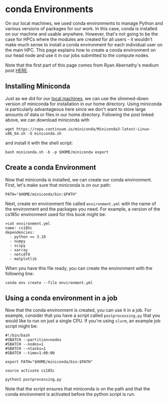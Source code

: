 # conda Environments

On our local machines, we used conda environments to manage Python and various versions of packages for our work. In this case, conda is installed on our machine and usable anywhere. However, that's not going to be the case for HPCs where the modules are created for all users - it wouldn't make much sense to install a conda environment for each individual user on the main HPC. This page explains how to create a conda environment on our head node and use it in our jobs submitted to the compute nodes.

Note that the first part of this page comes from Ryan Abernathy's medium post [HERE](https://rabernat.medium.com/custom-conda-environments-for-data-science-on-hpc-clusters-32d58c63aa95).

## Installing Miniconda
Just as we did for our [local machines](https://profmikewood.github.io/ocean_modeling_book/getting_started/setting_up_python_and_jupyter.html), we can use the slimmed-down version of miniconda for installation in our home directory. Using miniconda is particularly advantageous here since we don't want to store large amounts of data or files in our home directory. Following the post linked above, we can download miniconda with

```
wget https://repo.continuum.io/miniconda/Miniconda3-latest-Linux-x86_64.sh -O miniconda.sh
```

and install it with the shell script:

```
bash miniconda.sh -b -p $HOME/miniconda export 
```

## Create a conda Environment
Now that miniconda is installed, we can create our conda environment. First, let's make sure that miniconda is on our path:

```
PATH="$HOME/miniconda/bin:$PATH"
```

Next, create en environment file called `environment.yml` with the name of the environment and the packages you need. For example, a version of the cs185c environment used for this book might be:

```
>cat environment.yml
name: cs185c
dependencies:
  - python == 3.10
  - numpy
  - scipy
  - xarray
  - netcdf4
  - matplotlib
```

When you have this file ready, you can create the environment with the following line:

```
conda env create --file environment.yml
```

## Using a conda environment in a job
Now that the conda environment is created, you can use it in a job. For example, consider that you have a script called `postprocessing.py` that you would like to run on just a single CPU. If you're using `slurm`, an example job script might be:

```
#!/bin/bash
#SBATCH --partition=nodes
#SBATCH --nodes=1
#SBATCH --ntasks=1
#SBATCH --time=1:00:00

export PATH="$HOME/miniconda/bin:$PATH"

source activate cs185c

python3 postprocessing.py
```

Note that the script ensures that miniconda is on the path and that the conda environment is activated before the python script is run.

